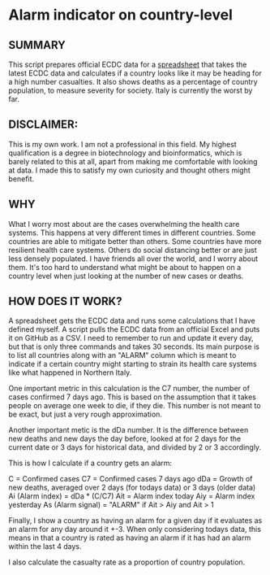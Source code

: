 # Alarm indicator on country-level

## SUMMARY
This script prepares official ECDC data for a [spreadsheet](https://docs.google.com/spreadsheets/d/1atFrVH6u4IPVezzzhqszDQH1QouvGJkalGySahh6j1A/edit?usp=sharing) that takes the latest ECDC data and calculates if a country looks like it may be heading for a high number casualties. It also shows deaths as a percentage of country population, to measure severity for society. Italy is currently the worst by far.

## DISCLAIMER:
This is my own work. I am not a professional in this field. My highest qualification is a degree in biotechnology and bioinformatics, which is barely related to this at all, apart from making me comfortable with looking at data. I made this to satisfy my own curiosity and thought others might benefit.

## WHY
What I worry most about are the cases overwhelming the health care systems. This happens at very different times in different countries. Some countries are able to mitigate better than others. Some countries have more resilient health care systems. Others do social distancing better or are just less densely populated.
I have friends all over the world, and I worry about them. It's too hard to understand what might be about to happen on a country level when just looking at the number of new cases or deaths.

## HOW DOES IT WORK?
A spreadsheet gets the ECDC data and runs some calculations that I have defined myself. A script pulls the ECDC data from an official Excel and puts it on GitHub as a CSV. I need to remember to run and update it every day, but that is only three commands and takes 30 seconds. Its main purpose is to list all countries along with an "ALARM" column which is meant to indicate if a certain country might starting to strain its health care systems like what happened in Northern Italy. 

One important metric in this calculation is the C7 number, the number of cases confirmed 7 days ago. This is based on the assumption that it takes people on average one week to die, if they die. This number is not meant to be exact, but just a very rough approximation.

Another important metic is the dDa number. It is the difference between new deaths and new days the day before, looked at for 2 days for the current date or 3 days for historical data, and divided by 2 or 3 accordingly.

This is how I calculate if a country gets an alarm:

C = Confirmed cases
C7 = Confirmed cases 7 days ago
dDa = Growth of new deaths, averaged over 2 days (for todays data) or 3 days (older data)
Ai (Alarm index) =  dDa * (C/C7)
Ait = Alarm index today
Aiy = Alarm index yesterday 
As (Alarm signal) = "ALARM" if Ait > Aiy and Ait > 1

Finally, I show a country as having an alarm for a given day if it evaluates as an alarm for any day around it +-3. When only considering todays data, this means in that a country is rated as having an alarm if it has had an alarm within the last 4 days.

I also calculate the casualty rate as a proportion of country population. 
